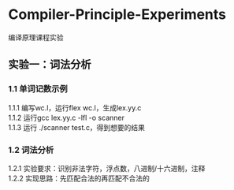 # Compiler-Principle-Experiments
编译原理课程实验

## 实验一：词法分析
### 1.1 单词记数示例
1.1.1 编写wc.l，运行flex wc.l，生成lex.yy.c<br>
1.1.2 运行gcc lex.yy.c -lfl -o scanner<br>
1.1.3 运行 ./scanner test.c，得到想要的结果<br>

### 1.2 词法分析
1.2.1 实验要求：识别非法字符，浮点数，八进制/十六进制，注释<br>
1.2.2 实现思路：先匹配合法的再匹配不合法的<br>